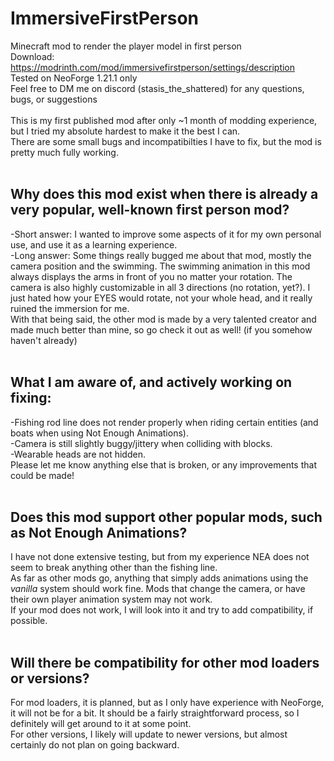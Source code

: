 # ImmersiveFirstPerson
Minecraft mod to render the player model in first person<br/>
Download: https://modrinth.com/mod/immersivefirstperson/settings/description<br/>
Tested on NeoForge 1.21.1 only<br/>
Feel free to DM me on discord (stasis_the_shattered) for any questions, bugs, or suggestions<br/>
<br/>
This is my first published mod after only ~1 month of modding experience, but I tried my absolute hardest to make it the best I can.<br/>
There are some small bugs and incompatibilties I have to fix, but the mod is pretty much fully working.<br/>
<br/>
## Why does this mod exist when there is already a very popular, well-known first person mod?<br/>
  -Short answer: I wanted to improve some aspects of it for my own personal use, and use it as a learning experience.<br/>
  -Long answer: Some things really bugged me about that mod, mostly the camera position and the swimming. The swimming animation in this mod always displays the arms in front of you no matter your rotation. The camera is also highly customizable in all 3 directions (no 
  rotation, yet?). I just hated how your EYES would rotate, not your whole head, and it really ruined the immersion for me.<br/>
  With that being said, the other mod is made by a very talented creator and made much better than mine, so go check it out as well! (if you somehow haven't already)<br/>
<br/>
## What I am aware of, and actively working on fixing:<br/>
  -Fishing rod line does not render properly when riding certain entities (and boats when using Not Enough Animations).<br/>
  -Camera is still slightly buggy/jittery when colliding with blocks.<br/>
  -Wearable heads are not hidden.<br/>
  Please let me know anything else that is broken, or any improvements that could be made!<br/>
<br/>
## Does this mod support other popular mods, such as Not Enough Animations?<br/>
  I have not done extensive testing, but from my experience NEA does not seem to break anything other than the fishing line.<br/>
  As far as other mods go, anything that simply adds animations using the *vanilla* system should work fine. Mods that change the camera, or have their own player animation system may not work.<br/> 
  If your mod does not work, I will look into it and try to add compatibility, if possible.<br/>
<br/>
## Will there be compatibility for other mod loaders or versions?<br/>
  For mod loaders, it is planned, but as I only have experience with NeoForge, it will not be for a bit. It should be a fairly straightforward process, so I definitely will get around to it at some point.<br/>
  For other versions, I likely will update to newer versions, but almost certainly do not plan on going backward.
